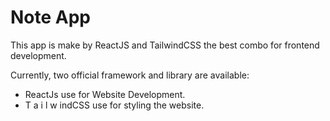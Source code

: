 # Note App

This app is make by ReactJS and TailwindCSS the best combo for frontend development.

Currently, two official framework and library are available:

- ReactJs use for Website Development.
- T a i l w indCSS use for styling the website.
